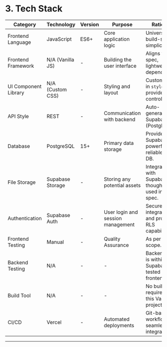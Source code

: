 # 3. Tech Stack
| Category | Technology | Version | Purpose | Rationale |
|---|---|---|---|---|
| Frontend Language | JavaScript | ES6+ | Core application logic | Universal, no-build-step simplicity. |
| Frontend Framework | N/A (Vanilla JS) | - | Building the user interface | Aligns with spec, lightweight, no dependencies. |
| UI Component Library | N/A (Custom CSS) | - | Styling and layout | Custom CSS in `styles/` provides full control. |
| API Style | REST | - | Communication with backend | Auto-generated by Supabase (PostgREST). |
| Database | PostgreSQL | 15+ | Primary data storage | Provided by Supabase; powerful and reliable SQL DB. |
| File Storage | Supabase Storage | - | Storing any potential assets | Integrated with Supabase, though not used in MVP spec. |
| Authentication | Supabase Auth | - | User login and session management | Secure, integrated, and provides RLS capabilities. |
| Frontend Testing | Manual | - | Quality Assurance | As per MVP scope. |
| Backend Testing | N/A | - | - | Backend logic is within Supabase; tested via frontend. |
| Build Tool | N/A | - | - | No build step required for this Vanilla JS project. |
| CI/CD | Vercel | - | Automated deployments | Git-based workflow, seamless integration. |

---
